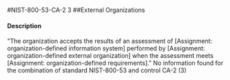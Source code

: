 #NIST-800-53-CA-2 3
##External Organizations
#### Description
"The organization accepts the results of an assessment of [Assignment: organization-defined information system] performed by [Assignment: organization-defined external organization] when the assessment meets [Assignment: organization-defined requirements]."
No information found for the combination of standard NIST-800-53 and control CA-2 (3)
